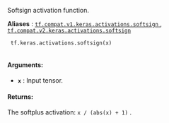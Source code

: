 Softsign activation function.

**Aliases** : [ `tf.compat.v1.keras.activations.softsign` ](/api_docs/python/tf/keras/activations/softsign), [ `tf.compat.v2.keras.activations.softsign` ](/api_docs/python/tf/keras/activations/softsign)

```
 tf.keras.activations.softsign(x)
 
```

#### Arguments:
- **`x`** : Input tensor.


#### Returns:
The softplus activation:  `x / (abs(x) + 1)` .


